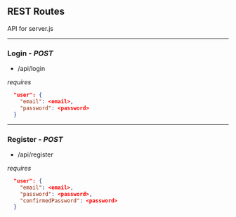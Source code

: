 ## REST Routes
API for server.js

-----

### Login - *POST*
* /api/login

_requires_
```json
  "user": {
    "email": <email>,
    "password": <password>
  }
```
---

### Register - *POST*
* /api/register

_requires_
```json
  "user": {
    "email": <email>,
    "password": <password>,
    "confirmedPassword": <password>
  }
```
